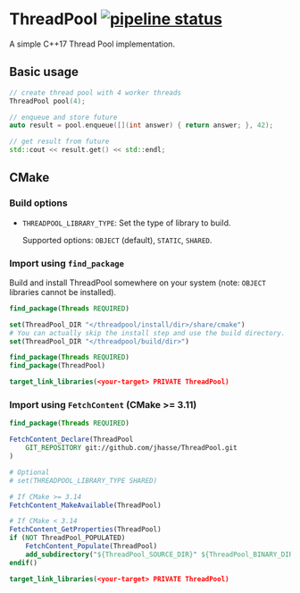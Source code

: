 # ThreadPool [![pipeline status](https://gitlab.com/jhasse/ThreadPool/badges/master/pipeline.svg)](https://gitlab.com/jhasse/ThreadPool/commits/master)

A simple C++17 Thread Pool implementation.

## Basic usage

```c++
// create thread pool with 4 worker threads
ThreadPool pool(4);

// enqueue and store future
auto result = pool.enqueue([](int answer) { return answer; }, 42);

// get result from future
std::cout << result.get() << std::endl;

```

## CMake

### Build options

- `THREADPOOL_LIBRARY_TYPE`: Set the type of library to build.

    Supported options: `OBJECT` (default), `STATIC`, `SHARED`.

### Import using `find_package`

Build and install ThreadPool somewhere on your system (note: `OBJECT` libraries cannot be installed).

```cmake
find_package(Threads REQUIRED)

set(ThreadPool_DIR "</threadpool/install/dir>/share/cmake")
# You can actually skip the install step and use the build directory.
set(ThreadPool_DIR "</threadpool/build/dir>")

find_package(Threads REQUIRED)
find_package(ThreadPool)

target_link_libraries(<your-target> PRIVATE ThreadPool)
```

### Import using `FetchContent` (CMake >= 3.11)

```cmake
find_package(Threads REQUIRED)

FetchContent_Declare(ThreadPool
    GIT_REPOSITORY git://github.com/jhasse/ThreadPool.git
)

# Optional
# set(THREADPOOL_LIBRARY_TYPE SHARED)

# If CMake >= 3.14
FetchContent_MakeAvailable(ThreadPool)

# If CMake < 3.14
FetchContent_GetProperties(ThreadPool)
if (NOT ThreadPool_POPULATED)
    FetchContent_Populate(ThreadPool)
    add_subdirectory("${ThreadPool_SOURCE_DIR}" ${ThreadPool_BINARY_DIR})
endif()

target_link_libraries(<your-target> PRIVATE ThreadPool)
```